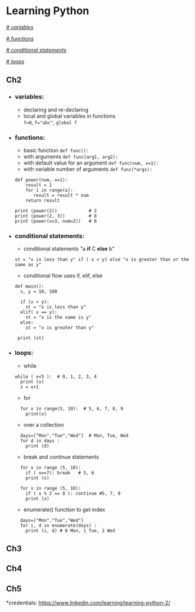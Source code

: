 # Learning Python

_[ # variables ](#variables)_

_[ # functions ](#functions)_

_[ # conditional statements ](#conditional-statements)_

_[ # loops ](#loops)_

## Ch2

- ### variables: 
  - declaring and re-declaring
  - local and global variables in functions  
  `f=0`, `f="abc"`, `global f`

- ### functions:
  - basic function `def func():`
  - with arguments `def func(arg1, arg2):`
  - with default value for an argument `def func(num, x=1):`
  - with variable number of arguments `def func(*args):`

  ```
  def power(num, x=1):
      result = 1
      for i in range(x):
         result = result * num
      return result
    
  print (power(2))            # 2
  print (power(2, 3))         # 8
  print (power(x=3, num=2))   # 8    
  ```   
- ### conditional statements:  
  - conditional statements  "a **if** C **else** b" 
  ```
  st = "x is less than y" if ( x < y) else "x is greater than or the same as y"
  ```
  - conditional flow uses if, elif, else  
  ```
  def main():
    x, y = 10, 100

    if (x < y):
      st = "x is less than y"
    elif( x == y):
      st = "x is the same is y"
    else:
      st = "x is greater than y"  

   print (st) 
  ```
- ### loops:
  - while 
  ```  
  while ( x<5 ):  # 0, 1, 2, 3, 4
    print (x)
    x = x+1
  ```  
  - for
  ```
    for x in range(5, 10):  # 5, 6, 7, 8, 9
      print(x)
  ```
  - over a collection
  ```
    days=["Mon","Tue","Wed"]  # Mon, Tue, Wed
    for d in days :
      print (d)
  ```
  - break and continue statements
  ```
    for x in range (5, 10):  
      if ( x==7): break   # 5, 6
      print (x)
  ```
  ```
    for x in range (5, 10):  
      if ( x % 2 == 0 ): continue #5, 7, 9
      print (x)
  ```
  - enumerate() function to get index
  ```
    days=["Mon","Tue","Wed"]  
    for i, d in enumerate(days) :
      print (i, d) # 0 Mon, 1 Tue, 2 Wed
  ```


## Ch3


## Ch4


## Ch5


*credentials: https://www.linkedin.com/learning/learning-python-2/
